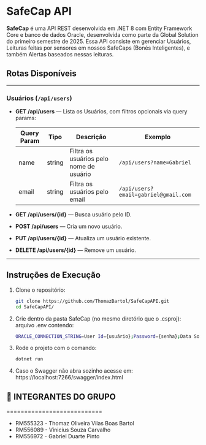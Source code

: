 # SafeCap API

**SafeCap** é uma API REST desenvolvida em .NET 8 com Entity Framework Core e banco de dados Oracle, desenvolvida como parte da Global Solution do primeiro semestre de 2025.
Essa API consiste em gerenciar Usuários, Leituras feitas por sensores em nossos SafeCaps (Bonés Inteligentes), e também Alertas baseados nessas leituras.

## Rotas Disponíveis

---

### Usuários (`/api/users`)

- **GET /api/users** — Lista os Usuários, com filtros opcionais via query params:

  | Query Param  | Tipo    | Descrição                                    | Exemplo         |
  |--------------|---------|----------------------------------------------|-----------------|
  | name         | string  | Filtra os usuários pelo nome de usuário      | `/api/users?name=Gabriel` |
  | email        | string  | Filtra os usuários pelo email                | `/api/users?email=gabriel@gmail.com` |

- **GET /api/users/{id}** — Busca usuário pelo ID.

- **POST /api/users** — Cria um novo usuário.

- **PUT /api/users/{id}** — Atualiza um usuário existente.

- **DELETE /api/users/{id}** — Remove um usuário.

---

## Instruções de Execução

1. Clone o repositório:
   ```bash
   git clone https://github.com/ThomazBartol/SafeCapAPI.git
   cd SafeCapAPI/

2. Crie dentro da pasta SafeCap (no mesmo diretório que o .csproj):
    arquivo .env contendo:
   ```bash
   ORACLE_CONNECTION_STRING=User Id={usuário};Password={senha};Data Source=oracle.fiap.com.br:1521/ORCL

4. Rode o projeto com o comando:
   ```bash
   dotnet run

5. Caso o Swagger não abra sozinho acesse em:
   https://localhost:7266/swagger/index.html

## 👥 INTEGRANTES DO GRUPO
===========================

- RM555323 - Thomaz Oliveira Vilas Boas Bartol
- RM556089 - Vinicius Souza Carvalho
- RM556972 - Gabriel Duarte Pinto
